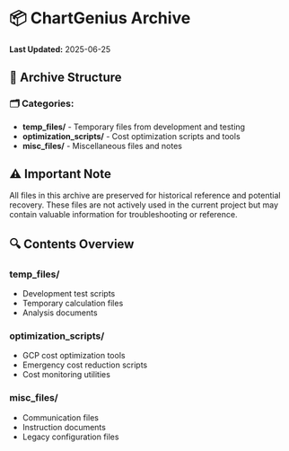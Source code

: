 # 📦 ChartGenius Archive

**Last Updated:** 2025-06-25

## 📁 Archive Structure

### 🗂️ Categories:
- **temp_files/** - Temporary files from development and testing
- **optimization_scripts/** - Cost optimization scripts and tools
- **misc_files/** - Miscellaneous files and notes

## ⚠️ Important Note

All files in this archive are preserved for historical reference and potential recovery. These files are not actively used in the current project but may contain valuable information for troubleshooting or reference.

## 🔍 Contents Overview

### temp_files/
- Development test scripts
- Temporary calculation files
- Analysis documents

### optimization_scripts/
- GCP cost optimization tools
- Emergency cost reduction scripts
- Cost monitoring utilities

### misc_files/
- Communication files
- Instruction documents
- Legacy configuration files
